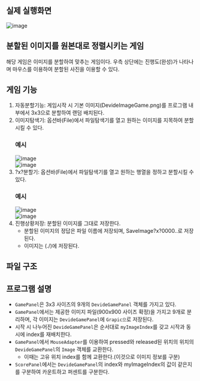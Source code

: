 ## 실제 실행화면
![image](https://github.com/junni01kim/DevideImageGame/assets/127941871/b6ffc8bb-dfd2-45cd-bf5b-6061fd5789d5)

## 분할된 이미지를 원본대로 정렬시키는 게임
 해당 게임은 이미지를 분할하여 맞추는 게임이다. 우측 상단에는 진행도(완성)가 나타나며 마우스를 이용하여 분할된 사진을 이용할 수 있다.

## 게임 기능
1) 자동분할기능: 게임시작 시 기본 이미지(DevideImageGame.png)를 프로그램 내부에서 3x3으로 분할하여 랜덤 배치된다.
2) 이미지탐색기: 옵션바(File)에서 파일탐색기를 열고 원하는 이미지를 지목하여 분할시킬 수 있다.  
   ### 예시  
   ![image](https://github.com/junni01kim/DevideImageGame/assets/127941871/53645783-2add-4546-8760-9e65ff88725f)  
   ![image](https://github.com/junni01kim/DevideImageGame/assets/127941871/5d5e626f-673d-4083-b343-bee4ffefcdca)
3) ?x?분할기: 옵션바(File)에서 파일탐색기를 열고 원하는 행열을 정하고 분할시킬 수 있다.  
   ### 예시  
   ![image](https://github.com/junni01kim/DevideImageGame/assets/127941871/d843bd1c-0a73-49dd-9cca-6f8f24531c25)  
   ![image](https://github.com/junni01kim/DevideImageGame/assets/127941871/95ad54fc-c1f7-4397-b581-f539fba3c59a)
4) 진행상황저장: 분할된 이미지를 그대로 저장한다.  
     - 분할된 이미지의 정답은 파일 이름에 저장되며, SaveImage?x?0000..로 저장된다.
     - 이미지는 (./)에 저장된다.

## 파일 구조
  

## 프로그램 설명
- ```GamePanel```은 3x3 사이즈의 9개의 ```DevideGamePanel``` 객체를 가지고 있다.
- ```GamePanel```에서는 제공한 이미지 파일(900x900 사이즈 확정)을 가지고 9개로 분리하며, 각 이미지는 ```DevideGamePanel```에 ```Grapic으```로 저장된다.
- 시작 시 나누어진 ```DevideGamePanel```은 순서대로 ```myImageIndex```를 갖고 시작과 동시에 index를 재배치한다.
 - ```GamePanel```에서 ```MouseAdapter```를 이용하여 pressed와 released된 위치의 위치의 ```DevideGamePanel```의 ```Image``` 객체를 교환한다.  
    - 이때는 고유 위치 index를 함께 교환한다.(이것으로 이미지 정보를 구분)
- ```ScorePanel```에서는 ```DevideGamePanel```의 index와 myImageIndex의 값이 같은지를 구분하여 카운트하고 퍼센트를 구분한다.
